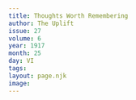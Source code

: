 ```yaml
---
title: Thoughts Worth Remembering
author: The Uplift
issue: 27
volume: 6
year: 1917
month: 25
day: VI
tags:
layout: page.njk
image:
---
```





